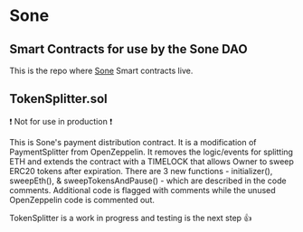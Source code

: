 # Sone
## Smart Contracts for use by the Sone DAO

This is the repo where [Sone](https://sone.works/) Smart contracts live.  

## TokenSplitter.sol

:exclamation: Not for use in production :exclamation:


This is Sone's payment distribution contract.  It is a modification of PaymentSplitter from OpenZeppelin.  It removes the logic/events for splitting ETH and extends the contract with a TIMELOCK that allows Owner to sweep ERC20 tokens after expiration.  There are 3 new functions - initializer(), sweepEth(), & sweepTokensAndPause() - which are described in the code comments.  Additional code is flagged with comments while the unused OpenZeppelin code is commented out.  

TokenSplitter is a work in progress and testing is the next step :thumbsup:	
